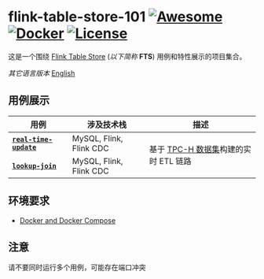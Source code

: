 # flink-table-store-101 [![Awesome](https://cdn.rawgit.com/sindresorhus/awesome/d7305f38d29fed78fa85652e3a63e154dd8e8829/media/badge.svg)](https://github.com/sindresorhus/awesome) [![Docker](https://badgen.net/badge/icon/docker?icon=docker&label)](https://https://docker.com/) [![License](https://img.shields.io/badge/License-Apache_2.0-blue.svg)](https://opensource.org/licenses/Apache-2.0)

这是一个围绕 [Flink Table Store](https://github.com/apache/flink-table-store) (*以下简称* **FTS**) 用例和特性展示的项目集合。

*其它语言版本* [English](https://github.com/LadyForest/flink-table-store-101#readme)

## 用例展示
<table>
    <thead>
        <tr>
            <th>用例</th>
            <th>涉及技术栈</th>
            <th>描述</th>
        </tr>
    </thead>
    <tbody>
        <tr>
          <td><b><code><a href="https://github.com/LadyForest/flink-table-store-101/blob/master/real-time-update/README.zh.md">real-time-update</a></code></b></td>
            <td>MySQL, Flink, Flink CDC</td>
            <td rowspan=2>基于 <a href="https://www.tpc.org/tpch/">TPC-H 数据集</a>构建的实时 ETL 链路</td>
        </tr>
        <tr>
          <td><b><code><a href="https://github.com/LadyForest/flink-table-store-101/tree/master/lookup-join">lookup-join</a></code></b></td>
            <td>MySQL, Flink, Flink CDC</td>
        </tr>
    </tbody>
</table>

## 环境要求
- [Docker and Docker Compose](https://docs.docker.com/)

## 注意
请不要同时运行多个用例，可能存在端口冲突